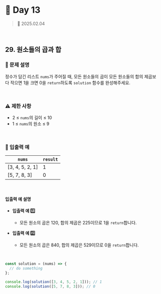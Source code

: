 # 🌻 Day 13

> 📅 2025.02.04

<br>

## 29. 원소들의 곱과 합

### 📍 문제 설명

정수가 담긴 리스트 `nums`가 주어질 때, 모든 원소들의 곱이 모든 원소들의 합의 제곱보다 작으면 1을 크면 0을 `return`하도록 `solution` 함수를 완성해주세요.

<br>

### ⚠️ 제한 사항

- 2 ≤ `nums`의 길이 ≤ 10
- 1 ≤ `nums`의 원소 ≤ 9

<br>

### 👀 입출력 예

| `nums`          | `result` |
| --------------- | -------- |
| [3, 4, 5, 2, 1] | 1        |
| [5, 7, 8, 3]    | 0        |

<br>

#### 입출력 예 설명

- **입출력 예 1️⃣**

  - 모든 원소의 곱은 120, 합의 제곱은 225이므로 1을 `return`합니다.

- **입출력 예 2️⃣**
  - 모든 원소의 곱은 840, 합의 제곱은 529이므로 0을 `return`합니다.

<br>

```javascript
const solution = (nums) => {
  // do something
};

console.log(solution([3, 4, 5, 2, 1])); // 1
console.log(solution([5, 7, 8, 3])); // 0
```
